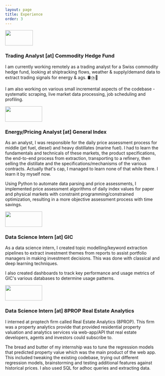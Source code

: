 ```yaml
---
layout: page
title: Experience
order: 3
---
```

<div class="exp">
    <img class="exp2" src="{{ site.imageurl }}/Logos/blanksquare.jpg" width='90px' height='50px'>
    <div>
        <h3> Trading Analyst [at] Commodity Hedge Fund</h3>
        <p>
        I am currently working remotely as a trading analyst for a Swiss commodity hedge fund, looking at shiptracking flows, weather & supply/demand data to extract trading signals for energy & ags.  🛢️⛈️🌾 
        </p>
        <p>
        I am also working on various small incremental aspects of the codebase - systematic scraping, live market data processing, job scheduling and profiling.
        </p>
    </div>
</div>



<div class="exp">
    <img class="exp2" src="{{ site.imageurl }}/Logos/GX1.png" width='120px' height='50px'>
    <div>
        <h3> Energy/Pricing Analyst [at] General Index</h3>
        <p>
        As an analyst, I was responsible for the daily price assessment process for middle (jet fuel, diesel) and heavy distillates (marine fuel). I had to learn the fundamentals and technicals of these markets, the product specifications, the end-to-end process from extraction, transporting to a refinery, then selling the distillate and the specifications/mechanisms of the various contracts. Actually that's cap, I managed to learn none of that while there. I learn it by myself now.
        </p>
        <p> 
        Using Python to automate data parsing and price assessments, I implemented price assessment algorithms of daily index values for paper and physical markets with constraint programming/constrained optimization, resulting in a more objective assessment process with time savings.
        </p>
        <p>
        </p>
    </div>
</div>



<div class="exp">
    <img class="exp2" src="{{ site.imageurl }}/Logos/GIC.png" width='120px' height='50px'>
    <div>
        <h3> Data Science Intern [at] GIC</h3>
        <p>
        As a data science intern, I created topic modelling/keyword extraction pipelines to extract investment themes from reports to assist portfolio managers in making investment decisions. This was done with classical and deep learning techniques. 
        </p>
        <p>
        I also created dashboards to track key performance and usage metrics of GIC's various databases to determine usage patterns.
        </p>
    </div>
</div>

<div class="exp">
    <img class="exp2" src="{{ site.imageurl }}/Logos/REA.png" width='120px' height='50px'>
    <div>
        <h3> Data Science Intern [at] 8PROP Real Estate Analytics</h3>
        <p>
        I interned at proptech firm called Real Estate Analytics (8PROP). This firm was a property analytics provide that provided residential property valuation and analytics services via web-app/API that real estate developers, agents and investors could subscribe to. 
        </p>
        <p>
        The bread and butter of my internship was to tune the regression models that predicted property value which was the main product of the web app. This included tweaking the existing codebase, trying out different regression models, brainstorming and testing additional features against historical prices. I also used SQL for adhoc queries and extracting data.
        </p>
        <!-- <p>
        Another interesting thing I did was to predict en-bloc probabilities. This is a feature of the local property market in Singapore where a developer buys out an existing plot of land with a property (usually an old one), demolishes it, pays the residents a compensation fee, and redevelops the land. This was done using clustering (en-bloc properties are similar in feature space). This is of interest to home-owners as buyouts are often profitable.
        </p> -->
    </div>
</div>


